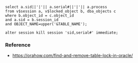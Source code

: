     select a.sid||'|'|| a.serial#||'|'|| a.process
    from v$session a, v$locked_object b, dba_objects c
    where b.object_id = c.object_id
    and a.sid = b.session_id
    and OBJECT_NAME=upper('&TABLE_NAME');

    alter session kill session 'sid,serial#' immediate;

### Reference

- https://orahow.com/find-and-remove-table-lock-in-oracle/
